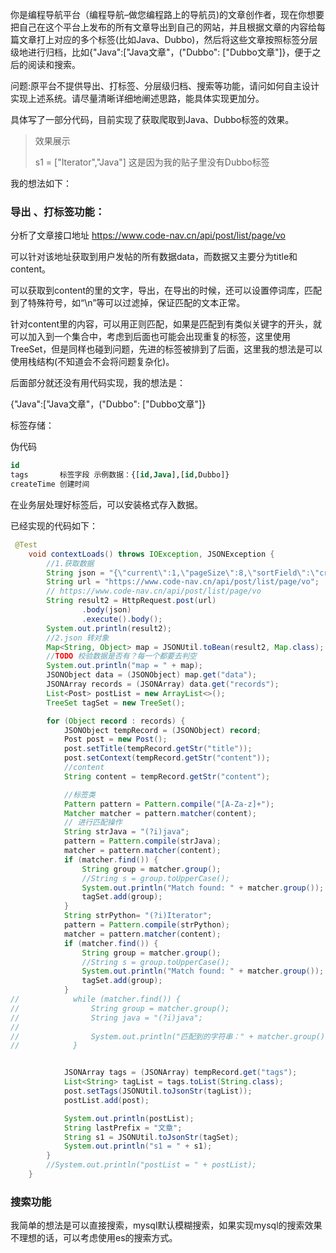 你是编程导航平台（编程导航–做您编程路上的导航员)的文章创作者，现在你想要把自己在这个平台上发布的所有文章导出到自己的网站，并且根据文章的内容给每篇文章打上对应的多个标签(比如Java、Dubbo)，然后将这些文章按照标签分层级地进行归档，比如{"Java":["Java文章"，("Dubbo": ["Dubbo文章"]}，便于之后的阅读和搜索。

问题:原平台不提供导出、打标签、分层级归档、搜索等功能，请问如何自主设计实现上述系统。请尽量清晰详细地阐述思路，能具体实现更加分。



具体写了一部分代码，目前实现了获取爬取到Java、Dubbo标签的效果。

> 效果展示
>
> s1 = ["Iterator","Java"] 这是因为我的贴子里没有Dubbo标签



我的想法如下：



### 导出 、打标签功能：

分析了文章接口地址 https://www.code-nav.cn/api/post/list/page/vo

可以针对该地址获取到用户发帖的所有数据data，而数据又主要分为title和content。

可以获取到content的里的文字，导出，在导出的时候，还可以设置停词库，匹配到了特殊符号，如“\n”等可以过滤掉，保证匹配的文本正常。

针对content里的内容，可以用正则匹配，如果是匹配到有类似关键字的开头，就可以加入到一个集合中，考虑到后面也可能会出现重复的标签，这里使用TreeSet，但是同样也碰到问题，先进的标签被排到了后面，这里我的想法是可以使用栈结构(不知道会不会将问题复杂化)。

后面部分就还没有用代码实现，我的想法是：

{"Java":["Java文章"，("Dubbo": ["Dubbo文章"]}

标签存储：

伪代码

```sql
id 
tags       标签字段 示例数据：{[id,Java],[id,Dubbo]}
createTime 创建时间

```

在业务层处理好标签后，可以安装格式存入数据。



已经实现的代码如下：

```java
 @Test
    void contextLoads() throws IOException, JSONException {
        //1.获取数据
        String json = "{\"current\":1,\"pageSize\":8,\"sortField\":\"createTime\",\"sortOrder\":\"descend\",\"userId\":1610965721351716865,\"reviewStatus\":1}";
        String url = "https://www.code-nav.cn/api/post/list/page/vo";
        // https://www.code-nav.cn/api/post/list/page/vo
        String result2 = HttpRequest.post(url)
                .body(json)
                .execute().body();
        System.out.println(result2);
        //2.json 转对象
        Map<String, Object> map = JSONUtil.toBean(result2, Map.class);
        //TODO 校验数据是否有？每一个都要去判空
        System.out.println("map = " + map);
        JSONObject data = (JSONObject) map.get("data");
        JSONArray records = (JSONArray) data.get("records");
        List<Post> postList = new ArrayList<>();
        TreeSet tagSet = new TreeSet();

        for (Object record : records) {
            JSONObject tempRecord = (JSONObject) record;
            Post post = new Post();
            post.setTitle(tempRecord.getStr("title"));
            post.setContext(tempRecord.getStr("content"));
            //content
            String content = tempRecord.getStr("content");

            //标签类
            Pattern pattern = Pattern.compile("[A-Za-z]+");
            Matcher matcher = pattern.matcher(content);
            // 进行匹配操作
            String strJava = "(?i)java";
            pattern = Pattern.compile(strJava);
            matcher = pattern.matcher(content);
            if (matcher.find()) {
                String group = matcher.group();
                //String s = group.toUpperCase();
                System.out.println("Match found: " + matcher.group());
                tagSet.add(group);
            }
            String strPython= "(?i)Iterator";
            pattern = Pattern.compile(strPython);
            matcher = pattern.matcher(content);
            if (matcher.find()) {
                String group = matcher.group();
                //String s = group.toUpperCase();
                System.out.println("Match found: " + matcher.group());
                tagSet.add(group);
            }
//            while (matcher.find()) {
//                String group = matcher.group();
//                String java = "(?i)java";
//
//                System.out.println("匹配到的字符串：" + matcher.group());
//            }


            JSONArray tags = (JSONArray) tempRecord.get("tags");
            List<String> tagList = tags.toList(String.class);
            post.setTags(JSONUtil.toJsonStr(tagList));
            postList.add(post);

            System.out.println(postList);
            String lastPrefix = "文章";
            String s1 = JSONUtil.toJsonStr(tagSet);
            System.out.println("s1 = " + s1);
        }
        //System.out.println("postList = " + postList);
    }

```

### 搜索功能

我简单的想法是可以直接搜索，mysql默认模糊搜索，如果实现mysql的搜索效果不理想的话，可以考虑使用es的搜索方式。
